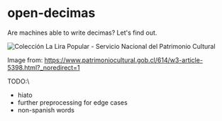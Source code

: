 # open-decimas

Are machines able to write decimas? Let's find out.

![Colección La Lira Popular - Servicio Nacional del Patrimonio Cultural](<img src="https://user-images.githubusercontent.com/61199264/103969615-34d3bf00-515e-11eb-8a62-e6c0fb96e760.png" width="100" height="100"/>)

Image from: https://www.patrimoniocultural.gob.cl/614/w3-article-5398.html?_noredirect=1

TODO:\
- hiato
- further preprocessing for edge cases
- non-spanish words
